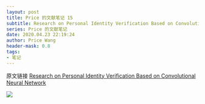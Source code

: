 ```yaml
---
layout: post
title: Price 的文献笔记 15
subtitle: Research on Personal Identity Verification Based on Convolutional Neural Network
series: Price 的文献笔记
date: 2020.04.23 22:19:24
author: Price Wang
header-mask: 0.8
tags:
- 笔记
---
```


原文链接 [Research on Personal Identity Verification Based on Convolutional Neural Network](https://ieeexplore.ieee.org/document/8711104)

<img class="post_img" src="{{ site.baseurl }}/img/post/{{ page.series }}/{{ page.title }}.png">
